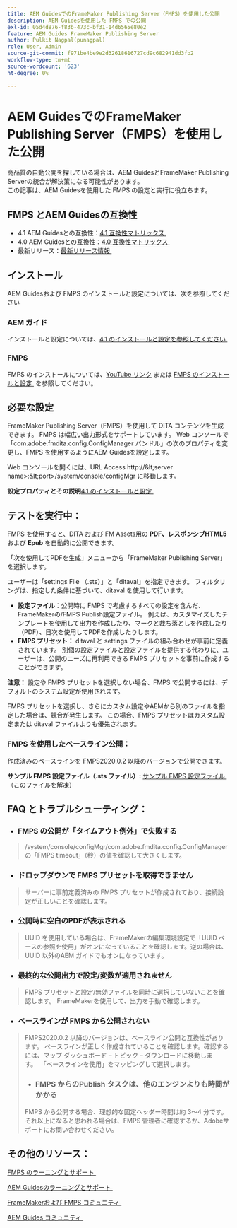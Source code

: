 ```yaml
---
title: AEM GuidesでのFrameMaker Publishing Server（FMPS）を使用した公開
description: AEM Guidesを使用した FMPS での公開
exl-id: 05d4d876-f83b-473c-bf31-14d6565e80e2
feature: AEM Guides FrameMaker Publishing Server
author: Pulkit Nagpal(punagpal)
role: User, Admin
source-git-commit: f971be4be9e2d32618616727cd9c682941dd3fb2
workflow-type: tm+mt
source-wordcount: '623'
ht-degree: 0%

---
```


# AEM GuidesでのFrameMaker Publishing Server（FMPS）を使用した公開

高品質の自動公開を探している場合は、AEM GuidesとFrameMaker Publishing Serverの統合が解決策になる可能性があります。\
この記事は、AEM Guidesを使用した FMPS の設定と実行に役立ちます。

## FMPS とAEM Guidesの互換性

- 4.1 AEM Guidesとの互換性：[4.1 互換性マトリックス &#x200B;](https://experienceleague.adobe.com/docs/experience-manager-guides-learn/tutorials/release-info/release-notes/on-prem-release-notes/release-notes-4.1.html?lang=ja/#compatibility-matrix)
- 4.0 AEM Guidesとの互換性：[4.0 互換性マトリックス &#x200B;](https://helpx.adobe.com/xml-documentation-for-experience-manager/release-note/release-notes-xml-documentation-solution-4-0.html/#Compatibility%20matrix)
- 最新リリース：[&#x200B; 最新リリース情報 &#x200B;](https://experienceleague.adobe.com/docs/experience-manager-guides-learn/tutorials/release-info/latest-release-info.html?lang=ja)

## インストール

AEM Guidesおよび FMPS のインストールと設定については、次を参照してください

### AEM ガイド

インストールと設定については、[4.1 のインストールと設定を参照してください &#x200B;](https://helpx.adobe.com/content/dam/help/en/xml-documentation-solution/4-1-2/Adobe-Experience-Manager-Guides_Installation-Configuration-Guide_EN.pdf)

### FMPS

FMPS のインストールについては、[YouTube リンク &#x200B;](https://www.youtube.com/watch?v=2deelyM5VA8&t) または [FMPS のインストールと設定 &#x200B;](https://help.adobe.com/en_US/framemaker/server/index.html#t=fmps-user-guide%2Finstall_config_fmps.html%23install_config_fmps&amp;rhtocid=_2) を参照してください。

## 必要な設定

FrameMaker Publishing Server（FMPS）を使用して DITA コンテンツを生成できます。 FMPS は幅広い出力形式をサポートしています。 Web コンソールで「com.adobe.fmdita.config.ConfigManager バンドル」の次のプロパティを変更し、FMPS を使用するようにAEM Guidesを設定します。

Web コンソールを開くには、URL Access http://\&lt;server name\>:\&lt;port\>/system/console/configMgr に移動します。

**設定プロパティとその説明**&#x200B;[4.1 のインストールと設定 &#x200B;](https://helpx.adobe.com/content/dam/help/en/xml-documentation-solution/4-1-2/Adobe-Experience-Manager-Guides_Installation-Configuration-Guide_EN.pdf#page=89)

## テストを実行中：

FMPS を使用すると、DITA および FM Assets用の **PDF、レスポンシブHTML5** および **Epub** を自動的に公開できます。

「次を使用してPDFを生成」メニューから「FrameMaker Publishing Server」を選択します。

ユーザーは「settings File （.sts）」と「ditaval」を指定できます。 フィルタリングは、指定した条件に基づいて、ditaval を使用して行います。

- **設定ファイル**：公開時に FMPS で考慮するすべての設定を含んだ、FrameMakerの/FMPS Publish設定ファイル。 例えば、カスタマイズしたテンプレートを使用して出力を作成したり、マークと裁ち落としを作成したり（PDF）、目次を使用してPDFを作成したりします。
- **FMPS プリセット：** ditaval と settings ファイルの組み合わせが事前に定義されています。 別個の設定ファイルと設定ファイルを提供する代わりに、ユーザーは、公開のニーズに再利用できる FMPS プリセットを事前に作成することができます。

**注意：** 設定や FMPS プリセットを選択しない場合、FMPS で公開するには、デフォルトのシステム設定が使用されます。

FMPS プリセットを選択し、さらにカスタム設定やAEMから別のファイルを指定した場合は、競合が発生します。 この場合、FMPS プリセットはカスタム設定または ditaval ファイルよりも優先されます。

### FMPS を使用したベースライン公開：

作成済みのベースラインを FMPS2020.0.2 以降のバージョンで公開できます。

**サンプル FMPS 設定ファイル（.sts ファイル）:** [&#x200B; サンプル FMPS 設定ファイル &#x200B;](https://acrobat.adobe.com/link/track?uri=urn:aaid:scds:US:ef750752-7a7e-4e51-923e-6b7d9861ed54) （このファイルを解凍）

## FAQ とトラブルシューティング：

- ### FMPS の公開が「タイムアウト例外」で失敗する

>/system/console/configMgr/com.adobe.fmdita.config.ConfigManager の「FMPS timeout」（秒）の値を確認して大きくします。

- ### ドロップダウンで FMPS プリセットを取得できません

>サーバーに事前定義済みの FMPS プリセットが作成されており、接続設定が正しいことを確認します。

- ### 公開時に空白のPDFが表示される

>UUID を使用している場合は、FrameMakerの編集環境設定で「UUID ベースの参照を使用」がオンになっていることを確認します。逆の場合は、UUID 以外のAEM ガイドでもオンになっています。

- ### 最終的な公開出力で設定/変数が適用されません

>FMPS プリセットと設定/無効ファイルを同時に選択していないことを確認します。 FrameMakerを使用して、出力を手動で確認します。

- ### ベースラインが FMPS から公開されない

>FMPS2020.0.2 以降のバージョンは、ベースライン公開と互換性があります。
>ベースラインが正しく作成されていることを確認します。確認するには、マップ ダッシュボード – トピック – ダウンロードに移動します。  「ベースラインを使用」をマッピングして選択します。
>- ### FMPS からのPublish タスクは、他のエンジンよりも時間がかかる
>FMPS から公開する場合、理想的な固定ヘッダー時間は約 3～4 分です。それ以上になると思われる場合は、FMPS 管理者に確認するか、Adobeサポートにお問い合わせください。

## その他のリソース：

[FMPS のラーニングとサポート &#x200B;](https://helpx.adobe.com/jp/support/framemaker-publishing-server.html)

[AEM Guidesのラーニングとサポート &#x200B;](https://helpx.adobe.com/in/support/xml-documentation-for-experience-manager.html)

[FrameMakerおよび FMPS コミュニティ &#x200B;](https://community.adobe.com/t5/framemaker/ct-p/ct-framemaker?page=1&sort=latest_replies&lang=all&tabid=all)

[AEM Guides コミュニティ &#x200B;](https://experienceleaguecommunities.adobe.com/t5/experience-manager-guides/ct-p/aem-xml-documentation?profile.language=ja)

